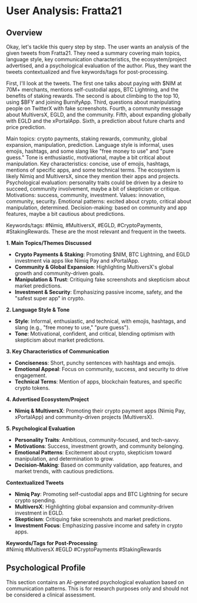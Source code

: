 # User Analysis: Fratta21

## Overview

<think>
Okay, let's tackle this query step by step. The user wants an analysis of the given tweets from Fratta21. They need a summary covering main topics, language style, key communication characteristics, the ecosystem/project advertised, and a psychological evaluation of the author. Plus, they want the tweets contextualized and five keywords/tags for post-processing.

First, I'll look at the tweets. The first one talks about paying with $NIM at 70M+ merchants, mentions self-custodial apps, BTC Lightning, and the benefits of staking rewards. The second is about climbing to the top 10, using $BFY and joining BurnifyApp. Third, questions about manipulating people on TwitterX with fake screenshots. Fourth, a community message about MultiversX, EGLD, and the community. Fifth, about expanding globally with EGLD and the xPortalApp. Sixth, a prediction about future charts and price prediction.

Main topics: crypto payments, staking rewards, community, global expansion, manipulation, prediction. Language style is informal, uses emojis, hashtags, and some slang like "free money to use" and "pure guess." Tone is enthusiastic, motivational, maybe a bit critical about manipulation. Key characteristics: concise, use of emojis, hashtags, mentions of specific apps, and some technical terms. The ecosystem is likely Nimiq and MultiversX, since they mention their apps and projects. Psychological evaluation: personality traits could be driven by a desire to succeed, community involvement, maybe a bit of skepticism or critique. Motivations: success, community, investment. Values: innovation, community, security. Emotional patterns: excited about crypto, critical about manipulation, determined. Decision-making: based on community and app features, maybe a bit cautious about predictions.

Keywords/tags: #Nimiq, #MultiversX, #EGLD, #CryptoPayments, #StakingRewards. These are the most relevant and frequent in the tweets.
</think>

**1. Main Topics/Themes Discussed**  
- **Crypto Payments & Staking**: Promoting $NIM, BTC Lightning, and EGLD investment via apps like Nimiq Pay and xPortalApp.  
- **Community & Global Expansion**: Highlighting MultiversX's global growth and community-driven goals.  
- **Manipulation & Trust**: Critiquing fake screenshots and skepticism about market predictions.  
- **Investment & Security**: Emphasizing passive income, safety, and the "safest super app" in crypto.  

**2. Language Style & Tone**  
- **Style**: Informal, enthusiastic, and technical, with emojis, hashtags, and slang (e.g., "free money to use," "pure guess").  
- **Tone**: Motivational, confident, and critical, blending optimism with skepticism about market predictions.  

**3. Key Characteristics of Communication**  
- **Conciseness**: Short, punchy sentences with hashtags and emojis.  
- **Emotional Appeal**: Focus on community, success, and security to drive engagement.  
- **Technical Terms**: Mention of apps, blockchain features, and specific crypto tokens.  

**4. Advertised Ecosystem/Project**  
- **Nimiq & MultiversX**: Promoting their crypto payment apps (Nimiq Pay, xPortalApp) and community-driven projects (MultiversX).  

**5. Psychological Evaluation**  
- **Personality Traits**: Ambitious, community-focused, and tech-savvy.  
- **Motivations**: Success, investment growth, and community belonging.  
- **Emotional Patterns**: Excitement about crypto, skepticism toward manipulation, and determination to grow.  
- **Decision-Making**: Based on community validation, app features, and market trends, with cautious predictions.  

**Contextualized Tweets**  
- **Nimiq Pay**: Promoting self-custodial apps and BTC Lightning for secure crypto spending.  
- **MultiversX**: Highlighting global expansion and community-driven investment in EGLD.  
- **Skepticism**: Critiquing fake screenshots and market predictions.  
- **Investment Focus**: Emphasizing passive income and safety in crypto apps.  

**Keywords/Tags for Post-Processing**:  
#Nimiq #MultiversX #EGLD #CryptoPayments #StakingRewards

## Psychological Profile

This section contains an AI-generated psychological evaluation based on communication patterns. This is for research purposes only and should not be considered a clinical assessment.